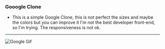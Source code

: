 ### Gooogle Clone

- This is a simple Google Clone, this is not perfect the sizes and maybe the colors but you can improve it I'm not the best developer front-end, so I'm trying. The responsiveness is not ok.

----------------------------------

<img src="https://imgur.com/unRLVY3.gif" alt="Google Gif">

